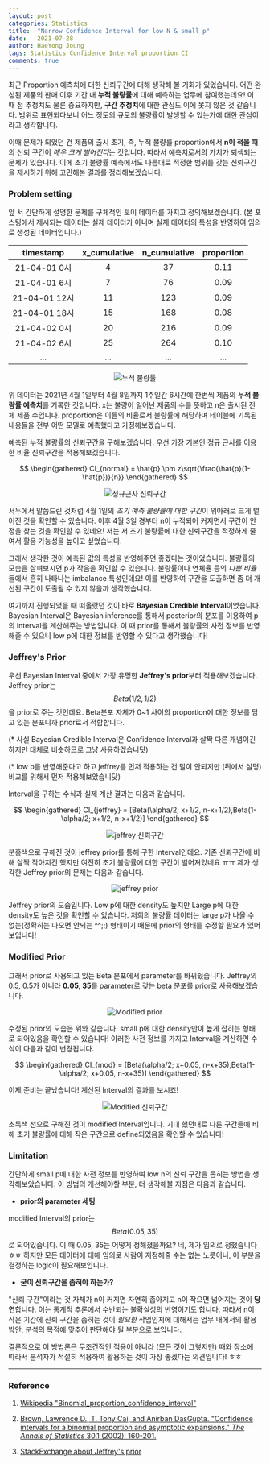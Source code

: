 ```yaml
---
layout: post
categories: Statistics
title:  "Narrow Confidence Interval for low N & small p"
date:   2021-07-28
author: HaeYong Joung
tags: Statistics Confidence Interval proportion CI
comments: true
---
```


최근 Proportion 예측치에 대한 신뢰구간에 대해 생각해 볼 기회가 있었습니다. 어떤 완성된 제품의 판매 이후 기간 내 **누적 불량률**에 대해 예측하는 업무에 참여했는데요! 이 때 점 추청치도 물론 중요하지만, **구간 추청치**에 대한 관심도 이에 못지 않은 것 같습니다. 범위로 표현되다보니 어느 정도의 규모의 불량률이 발생할 수 있는가에 대한 관심이라고 생각합니다.

이때 문제가 되었던 건 제품의 출시 초기, 즉, 누적 불량률 proportion에서 **n이 적을 때**의 신뢰 구간이 *매우 크게 벌어진다*는 것입니다. 따라서 예측치로서의 가치가  퇴색되는 문제가 있습니다. 이에 초기 불량률 예측에서도 나름대로 적정한 범위를 갖는 신뢰구간을 제시하기 위해 고민해본 결과를 정리해보겠습니다.



### Problem setting

앞 서 간단하게 설명한 문제를 구체적인 토이 데이터를 가지고 정의해보겠습니다. (본 포스팅에서 제시되는 데이터는 실제 데이터가 아니며 실제 데이터의 특성을 반영하여 임의로 생성된 데이터입니다.) 

|   timestamp   | x_cumulative | n_cumulative | proportion |
| :-----------: | :----------: | :----------: | :--------: |
| 21-04-01 0시  |      4       |      37      |    0.11    |
| 21-04-01 6시  |      7       |      76      |    0.09    |
| 21-04-01 12시 |      11      |     123      |    0.09    |
| 21-04-01 18시 |      15      |     168      |    0.08    |
| 21-04-02 0시  |      20      |     216      |    0.09    |
| 21-04-02 6시  |      25      |     264      |    0.10    |
|      ...      |     ...      |     ...      |    ...     |



<p align="center">
  <img src="https://decision-J.github.io/assets/statistics/CI_lowN/data.png" alt="누적 불량률"/>
</p>



위 데이터는 2021년 4월 1일부터 4월 8일까지 1주일간 6시간에 한번씩 제품의 **누적 불량률 예측치**를 기록한 것입니다. x는 불량이 일어난 제품의 수를 뜻하고 n은 출시된 전체 제품 수입니다. proportion은 이들의 비율로서 불량률에 해당하며 테이블에 기록된 내용들을 전부 어떤 모델로 예측했다고 가정해보겠습니다. 

예측된 누적 불량률의 신뢰구간을 구해보겠습니다. 우선 가장 기본인 정규 근사를 이용한 비율 신뢰구간을 적용해보겠습니다.


$$
\begin{gathered}
CI_{normal} = \hat{p} \pm z\sqrt{\frac{\hat{p}(1-\hat{p})}{n}}
\end{gathered}
$$


<p align="center">
  <img src="https://decision-J.github.io/assets/statistics/CI_lowN/CI.png" alt="정규근사 신뢰구간"/>
</p>



서두에서 말씀드린 것처럼 4월 1일의 *초기 예측 불량률에 대한 구간*이 위아래로 크게 벌어진 것을 확인할 수 있습니다. 이후 4월 3일 경부터 n이 누적되어 커지면서 구간이 안정을 찾는 것을 확인할 수 있네요! 저는 저 초기 불량률에 대한 신뢰구간을 적정하게 줄여서 활용 가능성을 높이고 싶었습니다.

그래서 생각한 것이 예측된 값의 특성을 반영해주면 좋겠다는 것이었습니다. 불량률의 모습을 살펴보시면 p가 작음을 확인할 수 있습니다. 불량률이나 연체율 등의 *나쁜 비율*들에서 흔히 나타나는 imbalance 특성인데요! 이를 반영하여 구간을 도출하면 좀 더 개선된 구간이 도출될 수 있지 않을까 생각했습니다. 

여기까지 진행되었을 때 떠올랐던 것이 바로 **Bayesian Credible Interval**이었습니다. Bayesian Interval은 Bayesian inference를 통해서 posterior의 분포를 이용하여 p의 interval을 계산해주는 방법입니다. 이 때 prior를 통해서 불량률의 사전 정보를 반영해줄 수 있으니 low p에 대한 정보를 반영할 수 있다고 생각했습니다!



### Jeffrey's Prior

우선 Bayesian Interval 중에서 가장 유명한 **Jeffrey's prior**부터 적용해보겠습니다. Jeffrey prior는 $$Beta(1/2, 1/2)$$을 prior로 주는 것인데요. Beta분포 자체가 0~1 사이의 proportion에 대한 정보를 담고 있는 분포니까 prior로서 적합합니다.

(* 사실 Bayesian Credible Interval은 Confidence Interval과 살짝 다른 개념이긴 하지만 대체로 비슷하므로 그냥 사용하겠습니닷)

(* low p를 반영해준다고 하고 jeffrey를 먼저 적용하는 건 말이 안되지만 (뒤에서 설명) 비교를 위해서 먼저 적용해보았습니닷)



Interval을 구하는 수식과 실제 계산 결과는 다음과 같습니다.


$$
\begin{gathered}
CI_{jeffrey} = [Beta(\alpha/2; x+1/2, n-x+1/2),Beta(1-\alpha/2; x+1/2, n-x+1/2)]
\end{gathered}
$$

<p align="center">
  <img src="https://decision-J.github.io/assets/statistics/CI_lowN/jeffrey.png" alt="jeffrey 신뢰구간"/>
</p>



분홍색으로 구해진 것이 jeffrey prior를 통해 구한 Interval인데요. 기존 신뢰구간에 비해 살짝 작아지긴 했지만 여전히 초기 불량률에 대한 구간이 벌어져있네요 ㅠㅠ 제가 생각한 Jeffrey prior의 문제는 다음과 같습니다.

<p align="center">
  <img src="https://decision-J.github.io/assets/statistics/CI_lowN/jeffrey_prior.png" alt="jeffrey prior"/>
</p>



Jeffrey prior의 모습입니다. Low p에 대한 density도 높지만 Large p에 대한 density도 높은 것을 확인할 수 있습니다. 저희의 불량률 데이터는 large p가 나올 수 없는(정확히는 나오면 안되는 ^^;;) 형태이기 때문에 prior의 형태를 수정할 필요가 있어보입니다!



### Modified Prior

그래서 prior로 사용되고 있는 Beta 분포에서 parameter를 바꿔줬습니다. Jeffrey의 0.5, 0.5가 아니라 **0.05, 35**를 parameter로 갖는 beta 분포를 prior로 사용해보겠습니다.

<p align="center">
  <img src="https://decision-J.github.io/assets/statistics/CI_lowN/mod_prior.png" alt="Modified prior"/>
</p>

수정된 prior의 모습은 위와 같습니다. small p에 대한 density만이 높게 잡히는 형태로 되어있음을 확인할 수 있습니다! 이러한 사전 정보를 가지고 Interval을 계산하면 수식이 다음과 같이 변경됩니다.




$$
\begin{gathered}
CI_{mod} = [Beta(\alpha/2; x+0.05, n-x+35),Beta(1-\alpha/2; x+0.05, n-x+35)]
\end{gathered}
$$


이제 준비는 끝났습니다! 계산된 Interval의 결과를 보시죠!

<p align="center">
  <img src="https://decision-J.github.io/assets/statistics/CI_lowN/CI_mod.png" alt="Modified 신뢰구간"/>
</p>



초록색 선으로 구해진 것이 modified Interval입니다. 기대 했던대로 다른 구간들에 비해 초기 불량률에 대해 작은 구간으로 define되었음을 확인할 수 있습니다!



### Limitation

간단하게 small p에 대한 사전 정보를 반영하여 low n의 신뢰 구간을 좁히는 방법을 생각해보았습니다. 이 방법의 개선해야할 부분, 더 생각해볼 지점은 다음과 같습니다.

- **prior의 parameter 세팅**

modified Interval의 prior는 $$Beta(0.05, 35)$$로 되어있습니다. 이 때 0.05, 35는 어떻게 정해졌을까요? 네, 제가 임의로 정했습니다 ㅎㅎ 하지만 모든 데이터에 대해 임의로 사람이 지정해줄 수는 없는 노릇이니, 이 부분을 결정하는 logic이 필요해보입니다.

- **굳이 신뢰구간을 좁혀야 하는가?**

"신뢰 구간"이라는 것 자체가 n이 커지면 자연히 좁아지고 n이 작으면 넓어지는 것이 **당연**합니다. 이는 통계적 추론에서 수반되는 불확실성의 반영이기도 합니다. 따라서 n이 작은 기간에 신뢰 구간을 좁히는 것이 *필요한* 작업인지에 대해서는 업무 내에서의 활용 방안, 분석의 목적에 맞추어 판단해야 될 부분으로 보입니다.



결론적으로 이 방법론은 무조건적인 적용이 아니라 (모든 것이 그렇지만) 때와 장소에 따라서 분석자가 적절히 적용하여 활용하는 것이 가장 좋겠다는 의견입니다! ㅎㅎ





- - -
### Reference

1. [Wikipedia "Binomial_proportion_confidence_interval"](https://en.wikipedia.org/wiki/Binomial_proportion_confidence_interval)

2. [Brown, Lawrence D., T. Tony Cai, and Anirban DasGupta. "Confidence intervals for a binomial proportion and asymptotic expansions." *The Annals of Statistics* 30.1 (2002): 160-201.](https://projecteuclid.org/journals/annals-of-statistics/volume-30/issue-1/Confidence-Intervals-for-a-binomial-proportion-and-asymptotic-expansions/10.1214/aos/1015362189.full)

3. [StackExchange about Jeffrey's prior](https://stats.stackexchange.com/questions/227107/bayesian-confidence-interval-jeffreys-prior-other-than-the-0-5-centroid)

